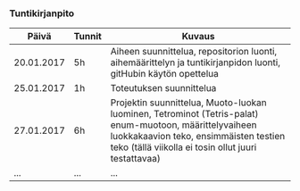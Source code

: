 ### Tuntikirjanpito
Päivä | Tunnit | Kuvaus
--------------- | ----- | ------
20.01.2017 | 5h | Aiheen suunnittelua, repositorion luonti, aihemäärittelyn ja tuntikirjanpidon luonti, gitHubin käytön opettelua
25.01.2017 | 1h | Toteutuksen suunnittelua
27.01.2017 | 6h | Projektin suunnittelua, Muoto-luokan luominen, Tetrominot (Tetris-palat) enum-muotoon, määrittelyvaiheen luokkakaavion teko, ensimmäisten testien teko (tällä viikolla ei tosin ollut juuri testattavaa)
... | ... | ...

